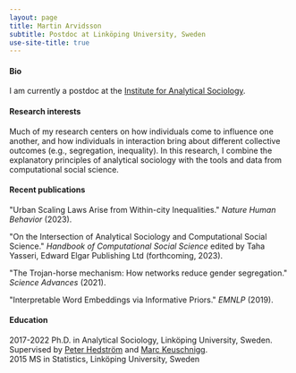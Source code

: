 ```yaml
---
layout: page
title: Martin Arvidsson
subtitle: Postdoc at Linköping University, Sweden
use-site-title: true
---
```



#### Bio


I am currently a postdoc at the [Institute for Analytical Sociology](https://liu.se/en/organisation/liu/iei/ias).

#### Research interests

Much of my research centers on how individuals come to influence one another, and how individuals in interaction bring about different collective outcomes (e.g., segregation, inequality). In this research, I combine the explanatory principles of analytical sociology with the tools and data from computational social science.

#### Recent publications

"Urban Scaling Laws Arise from Within-city Inequalities." <i>Nature Human Behavior</i> (2023).
  
"On the Intersection of Analytical Sociology and Computational Social Science." <i>Handbook of Computational Social Science</i> edited by Taha Yasseri, Edward Elgar Publishing Ltd (forthcoming, 2023).

"The Trojan-horse mechanism: How networks reduce gender segregation." <i>Science Advances</i> (2021).

 "Interpretable Word Embeddings via Informative Priors." <i>EMNLP</i> (2019).
  

#### Education
2017-2022 Ph.D. in Analytical Sociology, Linköping University, Sweden. Supervised by [Peter Hedström](https://liu.se/en/employee/pethe05) and [Marc Keuschnigg](https://keuschnigg.org/).<br/>
2015 MS in Statistics, Linköping University, Sweden<br/>
